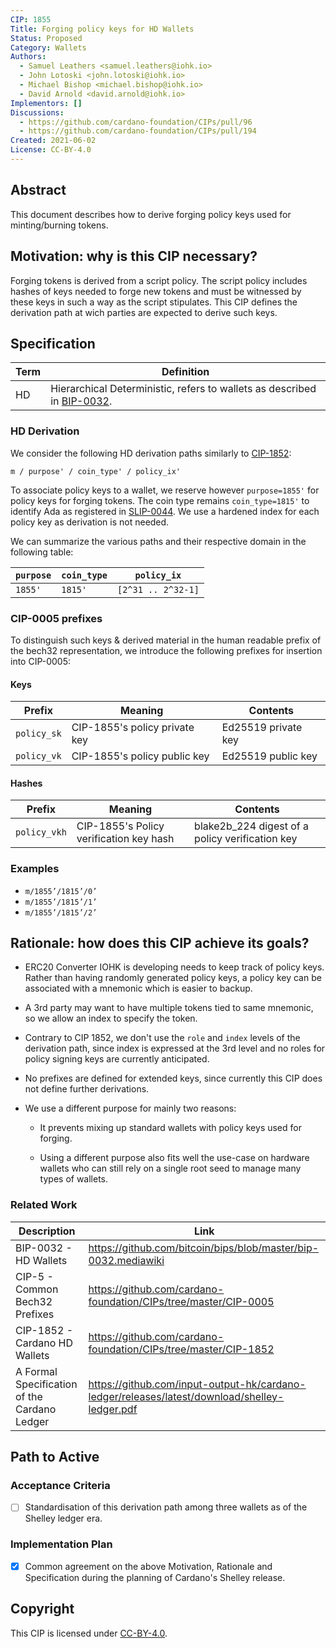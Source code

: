 ```yaml
---
CIP: 1855
Title: Forging policy keys for HD Wallets
Status: Proposed
Category: Wallets
Authors:
  - Samuel Leathers <samuel.leathers@iohk.io>
  - John Lotoski <john.lotoski@iohk.io>
  - Michael Bishop <michael.bishop@iohk.io>
  - David Arnold <david.arnold@iohk.io>
Implementors: []
Discussions:
  - https://github.com/cardano-foundation/CIPs/pull/96
  - https://github.com/cardano-foundation/CIPs/pull/194
Created: 2021-06-02
License: CC-BY-4.0
---
```


## Abstract

This document describes how to derive forging policy keys used for minting/burning tokens.

## Motivation: why is this CIP necessary?

Forging tokens is derived from a script policy. The script policy includes hashes of keys needed to forge new tokens and must be witnessed by these keys in such a way as the script stipulates.
This CIP defines the derivation path at wich parties are expected to derive such keys.

## Specification

Term     | Definition
---      | ---
HD       | Hierarchical Deterministic, refers to wallets as described in [BIP-0032].

### HD Derivation

We consider the following HD derivation paths similarly to [CIP-1852]:

```
m / purpose' / coin_type' / policy_ix'
```


To associate policy keys to a wallet, we reserve however `purpose=1855'` for policy keys for forging tokens. The coin type remains `coin_type=1815'` to identify Ada as registered in [SLIP-0044]. We use a hardened index for each policy key as derivation is not needed.

We can summarize the various paths and their respective domain in the following table:

| `purpose` | `coin_type` | `policy_ix`         |
| ---       | ---         | ---                 |
| `1855'`   | `1815'`     | `[2^31 .. 2^32-1]` |

### CIP-0005 prefixes

To distinguish such keys & derived material in the human readable prefix of the bech32 representation, we introduce the following prefixes for insertion into CIP-0005:

#### Keys

| Prefix             | Meaning                                            | Contents                           |
| ---                | ---                                                | ---                                |
| `policy_sk`        | CIP-1855's policy private key                      | Ed25519 private key                |
| `policy_vk`        | CIP-1855's policy public key                       | Ed25519 public key                 |

#### Hashes

| Prefix             | Meaning                                            | Contents                                               |
| ---                | ---                                                | ---                                                    |
| `policy_vkh`       | CIP-1855's Policy verification key hash            | blake2b\_224 digest of a policy verification key       |

### Examples

- `m/1855’/1815’/0’`
- `m/1855’/1815’/1’`
- `m/1855’/1815’/2’`

## Rationale: how does this CIP achieve its goals?

- ERC20 Converter IOHK is developing needs to keep track of policy keys. Rather than having randomly generated policy keys, a policy key can be associated with a mnemonic which is easier to backup.
- A 3rd party may want to have multiple tokens tied to same mnemonic, so we allow an index to specify the token.
- Contrary to CIP 1852, we don't use the `role` and `index` levels of the derivation path, since index is expressed at the 3rd level and no roles for policy signing keys are currently anticipated.

- No prefixes are defined for extended keys, since currently this CIP does not define further derivations.

- We use a different purpose for mainly two reasons:

  - It prevents mixing up standard wallets with policy keys used for forging.

  - Using a different purpose also fits well the use-case on hardware wallets who can still rely on a single root seed to manage many types of wallets. 

### Related Work

Description                                  | Link
---                                          | ---
BIP-0032 - HD Wallets                        | https://github.com/bitcoin/bips/blob/master/bip-0032.mediawiki
CIP-5 - Common Bech32 Prefixes               | https://github.com/cardano-foundation/CIPs/tree/master/CIP-0005
CIP-1852 - Cardano HD Wallets                | https://github.com/cardano-foundation/CIPs/tree/master/CIP-1852
A Formal Specification of the Cardano Ledger | https://github.com/input-output-hk/cardano-ledger/releases/latest/download/shelley-ledger.pdf

## Path to Active

### Acceptance Criteria

- [ ] Standardisation of this derivation path among three wallets as of the Shelley ledger era.

### Implementation Plan

- [x] Common agreement on the above Motivation, Rationale and Specification during the planning of Cardano's Shelley release.

## Copyright

This CIP is licensed under [CC-BY-4.0](https://creativecommons.org/licenses/by/4.0/legalcode).

[BIP-0032]: https://github.com/bitcoin/bips/blob/master/bip-0032.mediawiki
[CIP-0005]: https://github.com/cardano-foundation/CIPs/tree/master/CIP-0005
[CIP-1852]: https://github.com/cardano-foundation/CIPs/blob/master/CIP-1852
[ledger-spec.pdf]: https://github.com/input-output-hk/cardano-ledger/releases/latest/download/shelley-ledger.pdf
[SLIP-0044]: https://github.com/satoshilabs/slips/blob/master/slip-0044.md
